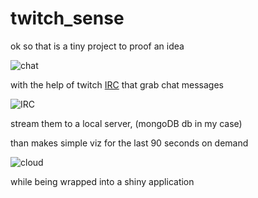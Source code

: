 # twitch_sense


ok so that is a tiny project to proof an idea

![chat](images/chat.png=250x)

with the help of twitch [IRC](https://dev.twitch.tv/docs/irc) that grab chat messages

![IRC](images/IRC.png=250x)

stream them to a local server, (mongoDB db in my case)

than makes simple viz for the last 90 seconds on demand

![cloud](images/output.png=250x)

while being wrapped into a shiny application
